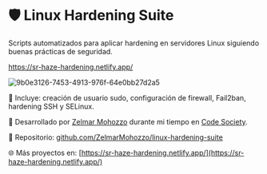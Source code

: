 # 🛡️ Linux Hardening Suite

Scripts automatizados para aplicar hardening en servidores Linux siguiendo buenas prácticas de seguridad.

https://sr-haze-hardening.netlify.app/

![9b0e3126-7453-4913-976f-64e0bb27d2a5](https://github.com/user-attachments/assets/bf65c524-26e2-4876-925a-f97738b00f17)


🔐 Incluye: creación de usuario sudo, configuración de firewall, Fail2ban, hardening SSH y SELinux.

👤 Desarrollado por [Zelmar Mohozzo](https://github.com/ZelmarMohozzo) durante mi tiempo en [Code Society](https://www.codesociety.dev).

🔗 Repositorio: [github.com/ZelmarMohozzo/linux-hardening-suite](https://github.com/ZelmarMohozzo/linux-hardening-suite)

🌐 Más proyectos en: [https://sr-haze-hardening.netlify.app/](https://sr-haze-hardening.netlify.app/)

